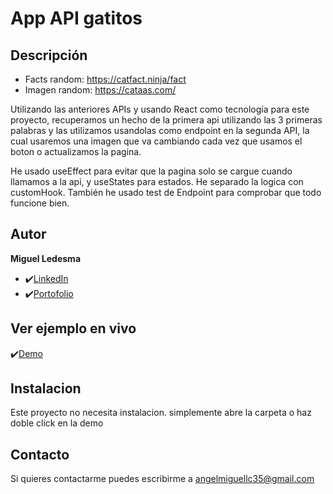 # App API gatitos

## Descripción

- Facts random: https://catfact.ninja/fact
- Imagen random: https://cataas.com/

Utilizando las anteriores APIs y usando React como tecnología para este proyecto, recuperamos un hecho de la primera api utilizando las 3 primeras palabras y las utilizamos usandolas como endpoint en la segunda API, la cual usaremos una imagen que va cambiando cada vez que usamos el boton o actualizamos la pagina.


He usado useEffect para evitar que la pagina solo se cargue cuando llamamos a la api, y useStates para estados.
He separado la logica con customHook.
También he usado test de Endpoint para comprobar que todo funcione bien.

## Autor
**Miguel Ledesma**

* ✔️[LinkedIn](https://www.linkedin.com/in/miguelledesmac)
* ✔️[Portofolio](https://miguelledesmac.github.io/Portofolio-Oficial/)

## Ver ejemplo en vivo
✔️[Demo](ENLACEGITHUBPAGES)

## Instalacion
Este proyecto no necesita instalacion. simplemente abre la carpeta o haz doble click en la demo

## Contacto
Si quieres contactarme puedes escribirme a angelmiguellc35@gmail.com
